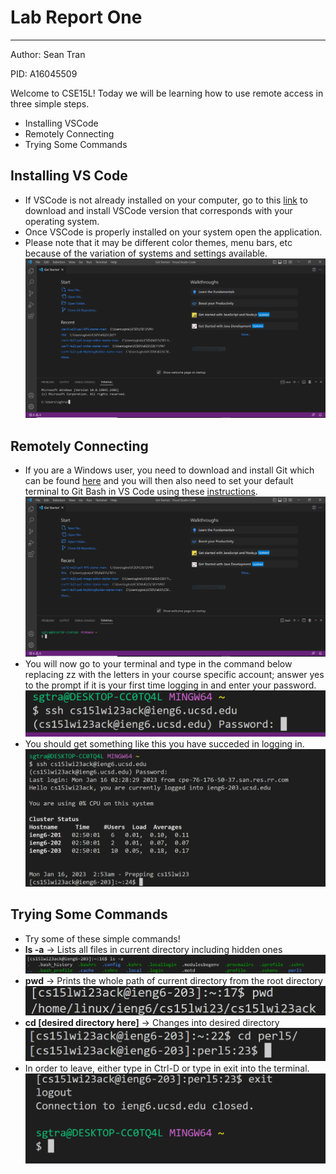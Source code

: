 # Lab Report One
---
Author: Sean Tran 

PID: A16045509

Welcome to CSE15L!
Today we will be learning how to use remote access in three simple steps.
* Installing VSCode 
* Remotely Connecting
* Trying Some Commands

## Installing VS Code
* If VSCode is not already installed on your computer, go to this [link](https://code.visualstudio.com/)	to download and install VSCode version that corresponds with your operating system.
* Once VSCode is properly installed on your system open the application.
* Please note that it may be different color themes, menu bars, etc because of the variation of systems and settings available.
![Image](vs.PNG)	

## Remotely Connecting
* If you are a Windows user, you need to download and install Git which can be found [here](https://gitforwindows.org/) and you will then also need to set your default terminal to Git Bash in VS Code using these [instructions](https://stackoverflow.com/a/50527994).
 ![Image](vsBash.PNG)	
* You will now go to your terminal and type in the command below replacing zz with the letters in your course specific account; answer yes to the prompt if it is your first time logging in and enter your password.
![Image](bash.PNG)	
* You should get something like this you have succeded in logging in.
![Image](logIn.PNG)	

## Trying Some Commands
* Try some of these simple commands! 
* **ls -a** -> Lists all files in current directory including hidden ones
 ![Image](lsCommand.PNG)
* **pwd** -> Prints the whole path of current directory from the root directory
 ![Image](pwd.PNG)
* **cd [desired directory here]** -> Changes into desired directory 
 ![Image](cd.PNG)	
* In order to leave, either type in Ctrl-D or type in exit into the terminal.
  ![Image](exit.PNG)	


